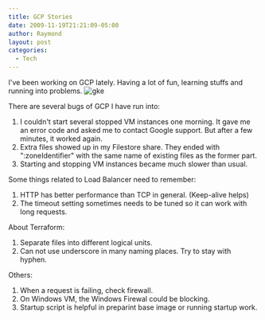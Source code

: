 ```yaml
---
title: GCP Stories
date: 2009-11-19T21:21:09-05:00
author: Raymond
layout: post
categories:
  - Tech
---
```

I've been working on GCP lately. Having a lot of fun, learning stuffs and running into problems.
<img class="alignnone size-full wp-image-1653" src="/wp-content/uploads/2019/11/google-cloud-logo-bigger.png" alt="gke" width="700" height="262" srcset="/wp-content/uploads/2019/11/google-cloud-logo-bigger.png 700w, /wp-content/uploads/2019/11/google-cloud-logo-bigger.png 300w" sizes="(max-width: 700px) 100vw, 700px" />

There are several bugs of GCP I have run into:
  1. I couldn't start several stopped VM instances one morning. It gave me an error code and asked me to contact Google support. But after a few minutes, it worked again.
  2. Extra files showed up in my Filestore share. They ended with ":zoneIdentifier" with the same name of existing files as the former part.
  3. Starting and stopping VM instances became much slower than usual.

Some things related to Load Balancer need to remember:
  1. HTTP has better performance than TCP in general. (Keep-alive helps)
  2. The timeout setting sometimes needs to be tuned so it can work with long requests.

About Terraform:
  1. Separate files into different logical units.
  2. Can not use underscore in many naming places. Try to stay with hyphen.

Others:
  1. When a request is failing, check firewall.
  2. On Windows VM, the Windows Firewal could be blocking.
  3. Startup script is helpful in preparint base image or running startup work.
